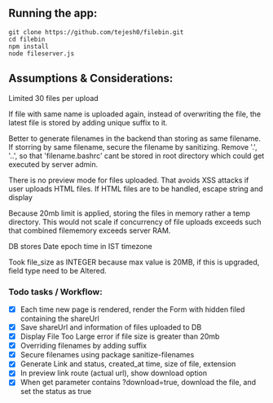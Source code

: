 ## Running the app:

```
git clone https://github.com/tejesh0/filebin.git
cd filebin
npm install
node fileserver.js
```

## Assumptions & Considerations: 

Limited 30 files per upload

If file with same name is uploaded again, instead of overwriting the file, the latest file is stored by adding unique suffix to it.

Better to generate filenames in the backend than storing as same filename. If storring by same filename, secure the filename by sanitizing. Remove '.', '..', so that 'filename.bashrc' cant be stored in root directory which could get executed by server admin.

There is no preview mode for files uploaded. That avoids XSS attacks if user uploads HTML files. If HTML files are to be handled, escape string and display

Because 20mb limit is applied, storing the files in memory rather a temp directory. This would not scale if concurrency of file uploads exceeds such that combined filememory exceeds server RAM.

DB stores Date epoch time in IST timezone

Took file_size as INTEGER because max value is 20MB, if this is upgraded, field type need to be Altered.

### Todo tasks / Workflow:

- [x] Each time new page is rendered, render the Form with hidden filed containing the shareUrl
- [x] Save shareUrl and information of files uploaded to DB
- [x] Display File Too Large error if file size is greater than 20mb
- [x] Overriding filenames by adding suffix
- [x] Secure filenames using package sanitize-filenames
- [x] Generate Link and status, created_at time, size of file, extension
- [x] In preview link route (actual url), show download option
- [x] When get parameter contains ?download=true, download the file, and set the status as true
